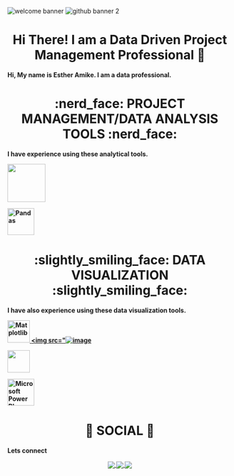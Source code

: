 ![welcome banner](https://github.com/amike68/amike68/assets/147053561/f2c4473e-cc6f-4b60-bdc3-ed588cde8d57)
![github banner 2](https://github.com/amike68/amike68/assets/147053561/49f8bf6a-6dbe-4ea4-9752-e2548f057b57)

<div align="center"> <h1 align="center"> Hi There! I am a Data Driven Project Management Professional  👋 </h1> </div> 

<b>Hi, My name is Esther Amike. I am a data professional.<b> 

 

<p></p> 

<div align="center"> <h1 align="center"> :nerd_face:	 PROJECT MANAGEMENT/DATA ANALYSIS TOOLS :nerd_face: </h1> </div> 

 

<b>I have experience using these analytical tools.<b> 

 

<p align="center"> 


<a href="#" target="_blank"> <img src="https://github.com/yusufsjustit/yusufsjustit/assets/125282550/e260c407-0449-4919-a8a7-d5f491bcf7ca" height="85"/> </a> 

<a href="#" target="_blank"> <img src="https://upload.wikimedia.org/wikipedia/commons/thumb/e/ed/Pandas_logo.svg/2560px-Pandas_logo.svg.png" alt="Pandas" height="60"/> </a> 




</p> 

 

 

<div align="center"> <h1 align="center"> :slightly_smiling_face: DATA VISUALIZATION :slightly_smiling_face:	</h1> </div> 

 

<b>I have also experience using these data visualization tools.<b> 

 

<p align="center"> 

<a href="#" target="_blank"> <img src="https://matplotlib.org/stable/_images/sphx_glr_logos2_003.png" alt="Matplotlib" height="50"/> </a> 
<a href="#" target="_blank"> <img src="![image](https://github.com/amike68/amike68/assets/147053561/7c0c4022-bba9-47bf-bcaf-938d6bcd3d31)


<a href="#" target="_blank"> <img src="https://seaborn.pydata.org/_static/logo-wide-lightbg.svg" height="50"/> </a> 


<a href="#" target="_blank"> <img src="https://insightsoftware.com/wp-content/uploads/2018/03/blog-microsoft-power-bi-solid-color.jpg" alt="Microsoft Power BI" height="60"/> </a> 

</p> 

 

<div align="center"> <h1 align="center"> 👨 SOCIAL 👩 </h1> </div> 

<b>Lets connect</b> 

<p align="center"> 

 

<a href="https://www.linkedin.com/in/estheramike/"> 

  <img align="center" src="https://img.shields.io/badge/linkedin-%230077B5.svg?&style=for-the-badge&logo=linkedin&logoColor=white" /> 

</a> 

 

<a href="(https://public.tableau.com/app/profile/esther.amike)"> 


  <img align="center" src="https://img.shields.io/badge/-Tableau-1e376b?style=for-the-badge&logo=tableau&logoColor=white"  /> 

</a> 

 

<a href="mailto:esther.amike@googlemail.com">   

  <img align="center" src="https://img.shields.io/badge/gmail-f1f2f6.svg?&style=for-the-badge&logo=gmail&logoColor=red"  /> 

</a> 

 

</p> 

 
